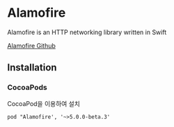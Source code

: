 # Alamofire

Alamofire is an HTTP networking library written in Swift

[Alamofire Github](https://github.com/Alamofire/Alamofire)

## Installation

### CocoaPods

CocoaPod을 이용하여 설치

```
pod "Alamofire', '~>5.0.0-beta.3'
```



